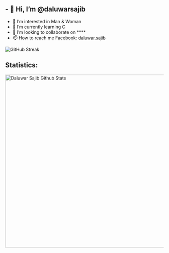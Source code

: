 

## - 👋 Hi, I’m @daluwarsajib
- 👀 I’m interested in Man & Woman
- 🌱 I’m currently learning C
- 💞️ I’m looking to collaborate on ****
- 📫 How to reach me Facebook: [daluwar.sajib](https://www.facebook.com/daluwar.sajib)

![GitHub Streak](https://streak-stats.demolab.com/?user=daluwarsajib)

## Statistics:
<a href="https://github.com/daluwarsajib"><img width="550px" alt="Daluwar Sajib Github Stats"  src="https://github-readme-stats.vercel.app/api?username=alsayeedar&show_icons=true"/></a>
